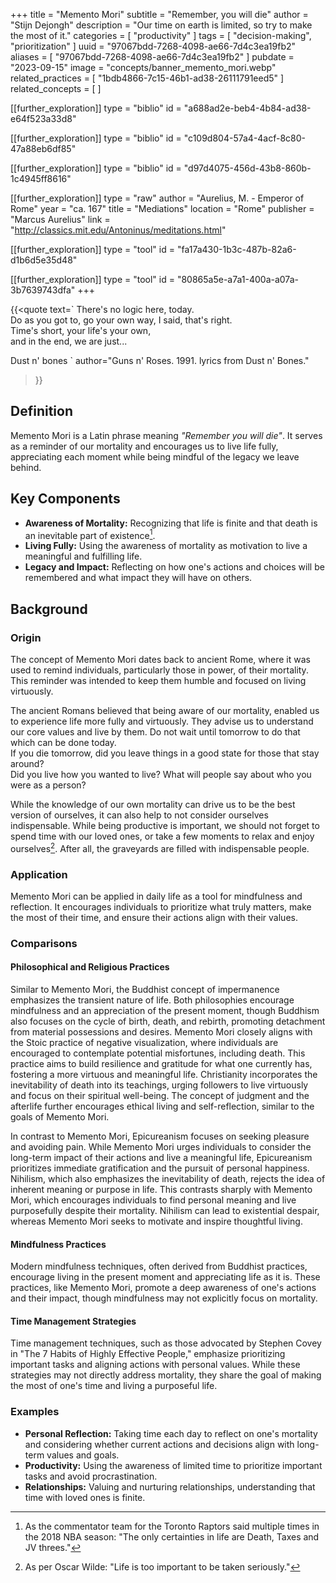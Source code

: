 +++
title = "Memento Mori"
subtitle = "Remember, you will die"
author = "Stijn Dejongh"
description = "Our time on earth is limited, so try to make the most of it."
categories = [ "productivity" ]
tags = [ "decision-making", "prioritization" ]
uuid = "97067bdd-7268-4098-ae66-7d4c3ea19fb2"
aliases = [ "97067bdd-7268-4098-ae66-7d4c3ea19fb2" ]
pubdate = "2023-09-15"
image = "concepts/banner_memento_mori.webp"
related_practices = [ "1bdb4866-7c15-46b1-ad38-26111791eed5" ]
related_concepts = [ ]

[[further_exploration]]
type = "biblio"
id = "a688ad2e-beb4-4b84-ad38-e64f523a33d8"

[[further_exploration]]
type = "biblio"
id = "c109d804-57a4-4acf-8c80-47a88eb6df85"

[[further_exploration]]
type = "biblio"
id = "d97d4075-456d-43b8-860b-1c4945ff8616"

[[further_exploration]]
type = "raw"
author = "Aurelius, M. - Emperor of Rome"
year = "ca. 167"
title = "Mediations"
location = "Rome"
publisher = "Marcus Aurelius"
link = "http://classics.mit.edu/Antoninus/meditations.html"

[[further_exploration]]
type = "tool"
id = "fa17a430-1b3c-487b-82a6-d1b6d5e35d48"

[[further_exploration]]
type = "tool"
id = "80865a5e-a7a1-400a-a07a-3b7639743dfa"
+++

{{\<quote text=\`
There's no logic here, today.\
Do as you got to, go your own way, I said, that\'s right.\
Time's short, your life\'s your own,\
and in the end, we are just...

Dust n\' bones
\`
author="Guns n' Roses. 1991. lyrics from Dust n' Bones."

> }}

## Definition

Memento Mori is a Latin phrase meaning _"Remember you will die"_. It serves as a reminder of our mortality and encourages us to live life fully,
appreciating each moment while being mindful of the legacy we leave behind.

## Key Components

- **Awareness of Mortality:** Recognizing that life is finite and that death is an inevitable part of existence[^1].
- **Living Fully:** Using the awareness of mortality as motivation to live a meaningful and fulfilling life.
- **Legacy and Impact:** Reflecting on how one's actions and choices will be remembered and what impact they will have on others.

## Background

### Origin

The concept of Memento Mori dates back to ancient Rome, where it was used to remind individuals, particularly those in power, of their mortality.
This reminder was intended to keep them humble and focused on living virtuously.

The ancient Romans believed that being aware of our mortality, enabled us to experience life more fully and virtuously.
They advise us to understand our core values and live by them. Do not wait until tomorrow to do that which can be done today.\
If you die tomorrow, did you leave things in a good state for those that stay around?\
Did you live how you wanted to live? What will people say about who you were as a person?

While the knowledge of our own mortality can drive us to be the best version of ourselves, it can also help to not consider ourselves
indispensable. While being productive is important, we should not forget to spend time with our loved ones, or take a few moments to relax and
enjoy ourselves[^2]. After all, the graveyards are filled with indispensable people.

### Application

Memento Mori can be applied in daily life as a tool for mindfulness and reflection. It encourages individuals to prioritize what truly matters, make
the most of their time, and ensure their actions align with their values.

### Comparisons

#### Philosophical and Religious Practices

Similar to Memento Mori, the Buddhist concept of impermanence emphasizes the transient nature of life. Both philosophies encourage mindfulness and
an appreciation of the present moment, though Buddhism also focuses on the cycle of birth, death, and rebirth, promoting detachment from material
possessions and desires. Memento Mori closely aligns with the Stoic practice of negative visualization, where individuals are encouraged to contemplate potential
misfortunes, including death. This practice aims to build resilience and gratitude for what one currently has, fostering a more virtuous and
meaningful life. Christianity incorporates the inevitability of death into its teachings, urging followers to live virtuously and focus on their spiritual
well-being. The concept of judgment and the afterlife further encourages ethical living and self-reflection, similar to the goals of Memento Mori.

In contrast to Memento Mori, Epicureanism focuses on seeking pleasure and avoiding pain. While Memento Mori urges individuals to consider the
long-term impact of their actions and live a meaningful life, Epicureanism prioritizes immediate gratification and the pursuit of personal
happiness. Nihilism, which also emphasizes the inevitability of death, rejects the idea of inherent meaning or purpose in life. This contrasts sharply with
Memento Mori, which encourages individuals to find personal meaning and live purposefully despite their mortality. Nihilism can lead to existential
despair, whereas Memento Mori seeks to motivate and inspire thoughtful living.

#### Mindfulness Practices

Modern mindfulness techniques, often derived from Buddhist practices, encourage living in the present moment and appreciating life as it is. These
practices, like Memento Mori, promote a deep awareness of one's actions and their impact, though mindfulness may not explicitly focus on mortality.

#### Time Management Strategies

Time management techniques, such as those advocated by Stephen Covey in "The 7 Habits of Highly Effective People," emphasize prioritizing important
tasks and aligning actions with personal values. While these strategies may not directly address mortality, they share the goal of making the most
of one's time and living a purposeful life.

### Examples

- **Personal Reflection:** Taking time each day to reflect on one's mortality and considering whether current actions and decisions align with
  long-term values and goals.
- **Productivity:** Using the awareness of limited time to prioritize important tasks and avoid procrastination.
- **Relationships:** Valuing and nurturing relationships, understanding that time with loved ones is finite.

[^1]: As the commentator team for the Toronto Raptors said multiple times in the 2018 NBA season: "The only certainties in life are Death, Taxes and JV threes."

[^2]: As per Oscar Wilde: "Life is too important to be taken seriously."

